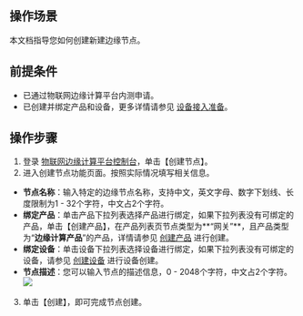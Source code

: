 ## 操作场景
本文档指导您如何创建新建边缘节点。

## 前提条件
- 已通过物联网边缘计算平台内测申请。
- 已创建并绑定产品和设备，更多详情请参见 [设备接入准备](https://cloud.tencent.com/document/product/634/14442)。


## 操作步骤
1. 登录 [物联网边缘计算平台控制台](https://console.cloud.tencent.com/iotcloud/edge)，单击【创建节点】。
2. 进入创建节点功能页面。按照实际情况填写相关信息。
 - **节点名称**：输入特定的边缘节点名称，支持中文，英文字母、数字下划线、长度限制为1 - 32个字符，中文占2个字符。
 - **绑定产品**：单击产品下拉列表选择产品进行绑定，如果下拉列表没有可绑定的产品，单击【创建产品】，在产品列表页节点类型为**“网关”**，且产品类型为“**边缘计算产品**”的产品，详情请参见 [创建产品](https://cloud.tencent.com/document/product/634/14442#.E5.88.9B.E5.BB.BA.E4.BA.A7.E5.93.81) 进行创建。
 - **绑定设备**：单击设备下拉列表选择设备进行绑定，如果下拉列表没有可绑定的设备，请参见 [创建设备](https://cloud.tencent.com/document/product/634/14442#.E5.88.9B.E5.BB.BA.E8.AE.BE.E5.A4.87) 进行设备创建。
 - **节点描述**：您可以输入节点的描述信息，0 - 2048个字符，中文占2个字符。
![](https://main.qcloudimg.com/raw/996a185324a979b58b974173c862280f.png)
3. 单击【创建】，即可完成节点创建。
